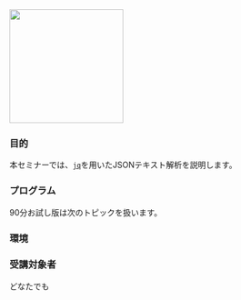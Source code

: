 <style>
 body {
 	background-image:  url("https://stedolan.github.io/jq/jq.png");
 }
</style>

<img src="https://stedolan.github.io/jq/jq.png" width="200">

### 目的

本セミナーでは、[`jq`](https://stedolan.github.io/jq/)を用いたJSONテキスト解析を説明します。

### プログラム

90分お試し版は次のトピックを扱います。


### 環境


### 受講対象者

どなたでも

